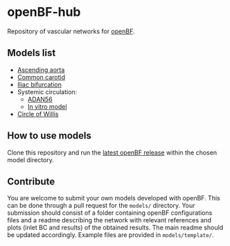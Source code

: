 # openBF-hub
Repository of vascular networks for [openBF](https://github.com/INSIGNEO/openBF).

## Models list
- [Ascending aorta](https://github.com/alemelis/openBF-hub/tree/master/models/boilleau2015benchmark/aorta)
- [Common carotid](https://github.com/alemelis/openBF-hub/tree/master/models/boilleau2015benchmark/common_carotid)
- [Iliac bifurcation](https://github.com/alemelis/openBF-hub/tree/master/models/boilleau2015benchmark/iliac_bifurcation)
- Systemic circulation:
  - [ADAN56](https://github.com/alemelis/openBF-hub/tree/master/models/boilleau2015benchmark/adan56)
  - [In vitro model](https://github.com/alemelis/openBF-hub/tree/master/models/matthys2007pulse)
- [Circle of Willis](https://github.com/alemelis/openBF-hub/tree/master/models/alastruey2007modelling)

## How to use models
Clone this repository and run the [latest openBF release](https://github.com/INSIGNEO/openBF/releases) within the chosen model directory.

## Contribute
You are welcome to submit your own models developed with openBF. This can be done through a pull request for the `models/` directory. Your submission should consist of a folder containing openBF configurations files and a readme describing the network with relevant references and plots (inlet BC and results) of the obtained results. The main readme should be updated accordingly. Example files are provided in `models/template/`.

<!--
### openBF installation
- copia `openBF/` in `~/.julia/vX.X.X/`
- crea una cartella `BTypes/src/BTypes.src` e copiala in `~/.julia/vX.X.X/`
A questo punto `using openBF` funziona senza `push!`

- crea un alias in `~/.profile`
```bash
alias openBF='cp ~/.julia/v0.6/openBF/main.jl ./main.jl && julia main.jl $1'
```
e poi `source ~/.profile`
in questo modo le simulazioni dovrebbero partire con `openBF project_name`. -->
